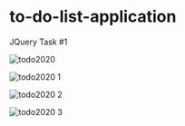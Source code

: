 # to-do-list-application
JQuery Task #1

![todo2020](https://user-images.githubusercontent.com/66555692/92317339-21cca900-f01d-11ea-98e9-06fb7e8e94f0.png)

![todo2020 1](https://user-images.githubusercontent.com/66555692/92317341-24c79980-f01d-11ea-95cd-23f3b63f272e.png)

![todo2020 2](https://user-images.githubusercontent.com/66555692/92317342-26915d00-f01d-11ea-94d4-7c76e1bde9c0.png)

![todo2020 3](https://user-images.githubusercontent.com/66555692/92317343-28f3b700-f01d-11ea-955d-af6b586ddab4.png)

